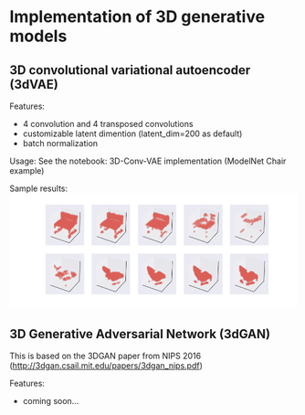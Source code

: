 # Implementation of 3D generative models

## 3D convolutional variational autoencoder (3dVAE)

Features:
- 4 convolution and 4 transposed convolutions
- customizable latent dimention (latent_dim=200 as default)
- batch normalization
    
Usage: See the notebook: 3D-Conv-VAE implementation (ModelNet Chair example)

Sample results:
![alt text](figure/vae3d/4015_623.png)


## 3D Generative Adversarial Network (3dGAN)

This is based on the 3DGAN paper from NIPS 2016 (http://3dgan.csail.mit.edu/papers/3dgan_nips.pdf)

Features:
- coming soon...
